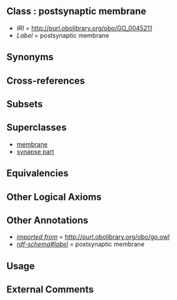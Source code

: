 
## Class : postsynaptic membrane

 * *IRI* = http://purl.obolibrary.org/obo/GO_0045211
 * *Label* = postsynaptic membrane

## Synonyms


## Cross-references


## Subsets


## Superclasses

 * [membrane](../../GO/20/GO_0016020.md)
 * [synapse part](../../GO/56/GO_0044456.md)

## Equivalencies


## Other Logical Axioms


## Other Annotations

 * *[imported from](../../IAO/12/IAO_0000412.md)* = http://purl.obolibrary.org/obo/go.owl
 * *[rdf-schema#label](../../el/rdf-schema#label.md)* = postsynaptic membrane

## Usage


## External Comments

